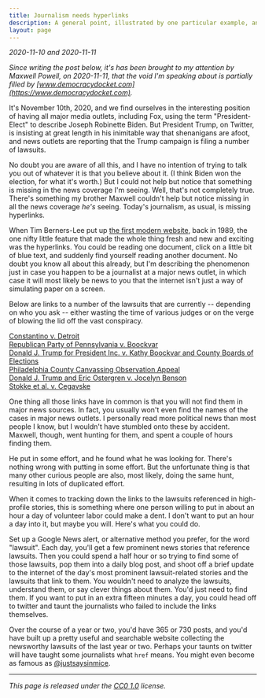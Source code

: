 ```yaml
---
title: Journalism needs hyperlinks
description: A general point, illustrated by one particular example, and what you can do about it.
layout: page
---
```


_2020-11-10 and 2020-11-11_

_Since writing the post below, it's has been brought to my attention by Maxwell Powell, on 2020-11-11, that the void I'm speaking about is partially filled by [www.democracydocket.com](https://www.democracydocket.com)._

It's November 10th, 2020, and we find ourselves in the interesting position of having all major media outlets, including Fox, using the term "President-Elect" to describe Joseph Robinette Biden. But President Trump, on Twitter, is insisting at great length in his inimitable way that shenanigans are afoot, and news outlets are reporting that the Trump campaign is filing a number of lawsuits.

No doubt you are aware of all this, and I have no intention of trying to talk you out of whatever it is that you believe about it. (I think Biden won the election, for what it's worth.) But I could not help but notice that something is missing in the news coverage I'm seeing. Well, that's not completely true. There's something my brother Maxwell couldn't help but notice missing in all the news coverage _he's_ seeing. Today's journalism, as usual, is missing hyperlinks.

When Tim Berners-Lee put up [the first modern website](http://info.cern.ch/hypertext/WWW/TheProject.html), back in 1989, the one nifty little feature that made the whole thing fresh and new and exciting was the hyperlinks. You could be reading one document, click on a little bit of blue text, and suddenly find yourself reading another document. No doubt you know all about this already, but I'm describing the phenomenon just in case you happen to be a journalist at a major news outlet, in which case it will most likely be news to you that the internet isn't just a way of simulating paper on a screen.

Below are links to a number of the lawsuits that are currently -- depending on who you ask -- either wasting the time of various judges or on the verge of blowing the lid off the vast conspiracy.

[Constantino v. Detroit](https://greatlakesjc.org/cases/costantino_v_detroit/)  
[Republican Party of Pennsylvania v. Boockvar](https://www.scotusblog.com/case-files/cases/republican-party-of-pennsylvania-v-boockvar-2/)  
[Donald J. Trump for President Inc. v. Kathy Boockvar and County Boards of Elections](http://www.pacourts.us/news-and-statistics/cases-of-public-interest/election-2020/donald-j-trump-for-president-inc-v-kathy-boockvar-and-county-boards-of-elections)  
[Philadelphia County Canvassing Observation Appeal](http://www.pacourts.us/news-and-statistics/cases-of-public-interest/election-2020/philadelphia-county-canvassing-observation)  
[Donald J. Trump and Eric Ostergren v. Jocelyn Benson](https://www.scribd.com/document/482951182/Trump-v-Benson-Complaint)  
[Stokke et al. v. Cegavske](https://www.pacermonitor.com/public/case/37008989/Stokke_et_al_v_Cegavske_et_al)  

One thing all those links have in common is that you will not find them in major news sources. In fact, you usually won't even find the names of the cases in major news outlets. I personally read more political news than most people I know, but I wouldn't have stumbled onto these by accident. Maxwell, though, went hunting for them, and spent a couple of hours finding them.

He put in some effort, and he found what he was looking for. There's nothing wrong with putting in some effort. But the unfortunate thing is that many other curious people are also, most likely, doing the same hunt, resulting in lots of duplicated effort.

When it comes to tracking down the links to the lawsuits referenced in high-profile stories, this is something where one person willing to put in about an hour a day of volunteer labor could make a dent. I don't want to put an hour a day into it, but maybe you will. Here's what you could do.

Set up a Google News alert, or alternative method you prefer, for the word "lawsuit". Each day, you'll get a few prominent news stories that reference lawsuits. Then you could spend a half hour or so trying to find some of those lawsuits, pop them into a daily blog post, and shoot off a brief update to the internet of the day's most prominent lawsuit-related stories and the lawsuits that link to them. You wouldn't need to analyze the lawsuits, understand them, or say clever things about them. You'd just need to find them. If you want to put in an extra fifteen minutes a day, you could head off to twitter and taunt the journalists who failed to include the links themselves.

Over the course of a year or two, you'd have 365 or 730 posts, and you'd have built up a pretty useful and searchable website collecting the newsworthy lawsuits of the last year or two. Perhaps your taunts on twitter will have taught some journalists what `href` means. You might even become as famous as [@justsaysinmice](https://twitter.com/justsaysinmice?lang=en).

---

_This page is released under the [CC0 1.0](https://creativecommons.org/publicdomain/zero/1.0/) license._

